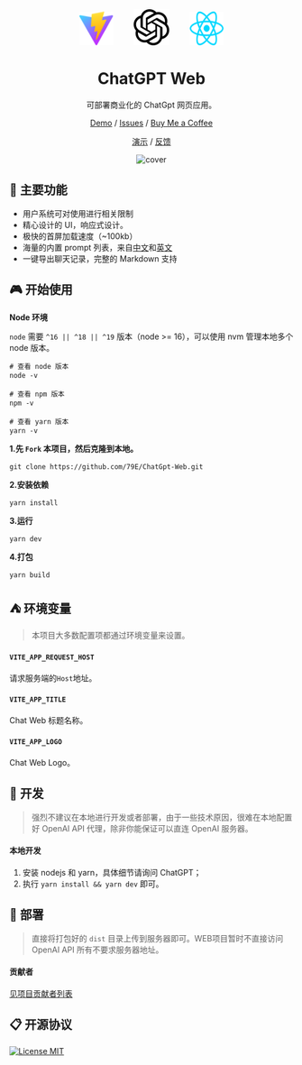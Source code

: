 <div align="center">
<img src="./src/assets/vite.svg" style="width:60px;height:60px" alt="icon"/>
<img src="./src/assets/openai.svg" style="width:64px;height:64px;margin:0 32px" alt="icon"/>
<img src="./src/assets/react.svg" style="width:60px;height:60px" alt="icon"/>

<h1 align="center">ChatGPT Web</h1>


可部署商业化的 ChatGpt 网页应用。

[Demo](https://aizj.top/) / [Issues](https://github.com/79E/ChatGPT-Web/issues) / [Buy Me a Coffee](https://www.buymeacoffee.com/beggar)

[演示](https://aizj.top/) / [反馈](https://github.com/79E/ChatGPT-Web/issues) 

![cover](https://cdn.jsdelivr.net/gh/duogongneng/testuitc/1682393823691cover.png)

</div>


## 🤖 主要功能

- 用户系统可对使用进行相关限制
- 精心设计的 UI，响应式设计。
- 极快的首屏加载速度（~100kb）
- 海量的内置 prompt 列表，来自[中文](https://github.com/PlexPt/awesome-chatgpt-prompts-zh)和[英文](https://github.com/f/awesome-chatgpt-prompts)
- 一键导出聊天记录，完整的 Markdown 支持
## 🎮 开始使用
**Node 环境**

`node` 需要 `^16 || ^18 || ^19` 版本（node >= 16），可以使用 nvm 管理本地多个 node 版本。

```
# 查看 node 版本
node -v

# 查看 npm 版本
npm -v

# 查看 yarn 版本
yarn -v

```

**1.先 `Fork` 本项目，然后克隆到本地。**
```
git clone https://github.com/79E/ChatGpt-Web.git
```

**2.安装依赖**
```
yarn install
```

**3.运行**
```
yarn dev
```

**4.打包**
```
yarn build
```


## ⛺️ 环境变量

> 本项目大多数配置项都通过环境变量来设置。

#### `VITE_APP_REQUEST_HOST` 

请求服务端的`Host`地址。

#### `VITE_APP_TITLE` 

Chat Web 标题名称。

#### `VITE_APP_LOGO` 

Chat Web Logo。

## 🚧 开发

> 强烈不建议在本地进行开发或者部署，由于一些技术原因，很难在本地配置好 OpenAI API 代理，除非你能保证可以直连 OpenAI 服务器。

#### 本地开发

1. 安装 nodejs 和 yarn，具体细节请询问 ChatGPT；
2. 执行 `yarn install && yarn dev` 即可。

## 🎯 部署
> 直接将打包好的 `dist` 目录上传到服务器即可。WEB项目暂时不直接访问 OpenAI API 所有不要求服务器地址。


#### 贡献者

[见项目贡献者列表](https://github.com/79E/ChatGPT-Web/graphs/contributors)

## 📋 开源协议

[![License MIT](https://img.shields.io/badge/License-MIT-brightgreen.svg)](https://github.com/79E/ChatGpt-Web/blob/master/license)
